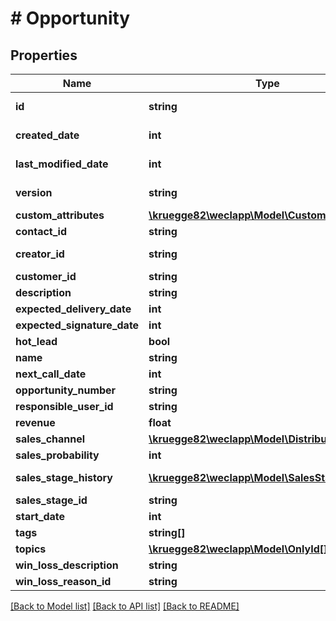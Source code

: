 # # Opportunity

## Properties

Name | Type | Description | Notes
------------ | ------------- | ------------- | -------------
**id** | **string** |  | [optional] [readonly]
**created_date** | **int** |  | [optional] [readonly]
**last_modified_date** | **int** |  | [optional] [readonly]
**version** | **string** |  | [optional] [readonly]
**custom_attributes** | [**\kruegge82\weclapp\Model\CustomAttribute[]**](CustomAttribute.md) |  | [optional]
**contact_id** | **string** |  | [optional]
**creator_id** | **string** |  | [optional] [readonly]
**customer_id** | **string** |  | [optional]
**description** | **string** |  | [optional]
**expected_delivery_date** | **int** |  | [optional]
**expected_signature_date** | **int** |  | [optional]
**hot_lead** | **bool** |  | [optional]
**name** | **string** |  | [optional]
**next_call_date** | **int** |  | [optional]
**opportunity_number** | **string** |  | [optional]
**responsible_user_id** | **string** |  | [optional]
**revenue** | **float** |  | [optional]
**sales_channel** | [**\kruegge82\weclapp\Model\DistributionChannel**](DistributionChannel.md) |  | [optional]
**sales_probability** | **int** |  | [optional]
**sales_stage_history** | [**\kruegge82\weclapp\Model\SalesStageHistory[]**](SalesStageHistory.md) |  | [optional] [readonly]
**sales_stage_id** | **string** |  | [optional]
**start_date** | **int** |  | [optional]
**tags** | **string[]** |  | [optional]
**topics** | [**\kruegge82\weclapp\Model\OnlyId[]**](OnlyId.md) |  | [optional]
**win_loss_description** | **string** |  | [optional]
**win_loss_reason_id** | **string** |  | [optional]

[[Back to Model list]](../../README.md#models) [[Back to API list]](../../README.md#endpoints) [[Back to README]](../../README.md)
